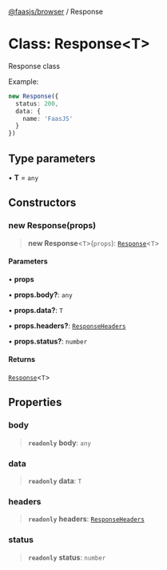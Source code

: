 [@faasjs/browser](../README.md) / Response

# Class: Response\<T\>

Response class

Example:
```ts
new Response({
  status: 200,
  data: {
    name: 'FaasJS'
  }
})
```

## Type parameters

• **T** = `any`

## Constructors

### new Response(props)

> **new Response**\<`T`\>(`props`): [`Response`](Response.md)\<`T`\>

#### Parameters

• **props**

• **props\.body?**: `any`

• **props\.data?**: `T`

• **props\.headers?**: [`ResponseHeaders`](../type-aliases/ResponseHeaders.md)

• **props\.status?**: `number`

#### Returns

[`Response`](Response.md)\<`T`\>

## Properties

### body

> **`readonly`** **body**: `any`

### data

> **`readonly`** **data**: `T`

### headers

> **`readonly`** **headers**: [`ResponseHeaders`](../type-aliases/ResponseHeaders.md)

### status

> **`readonly`** **status**: `number`
